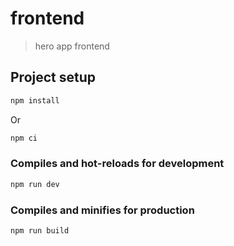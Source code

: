 # frontend

> hero app frontend

## Project setup

```bash
npm install
```

Or

```bash
npm ci
```

### Compiles and hot-reloads for development

```bash
npm run dev
```

### Compiles and minifies for production

```bash
npm run build
```

 